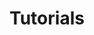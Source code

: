 ---
layout: taxonomy
taxonomy_type: category
taxonomy_term: tutorials
title: Tutorials
description: Step-by-step guides and tutorials.
permalink: /tutorials/
paginate_path: /projects/page:num/
---
